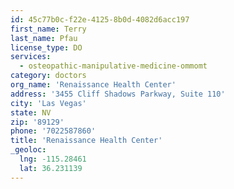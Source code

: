 ```yaml
---
id: 45c77b0c-f22e-4125-8b0d-4082d6acc197
first_name: Terry
last_name: Pfau
license_type: DO
services:
  - osteopathic-manipulative-medicine-ommomt
category: doctors
org_name: 'Renaissance Health Center'
address: '3455 Cliff Shadows Parkway, Suite 110'
city: 'Las Vegas'
state: NV
zip: '89129'
phone: '7022587860'
title: 'Renaissance Health Center'
_geoloc:
  lng: -115.28461
  lat: 36.231139
---
```

